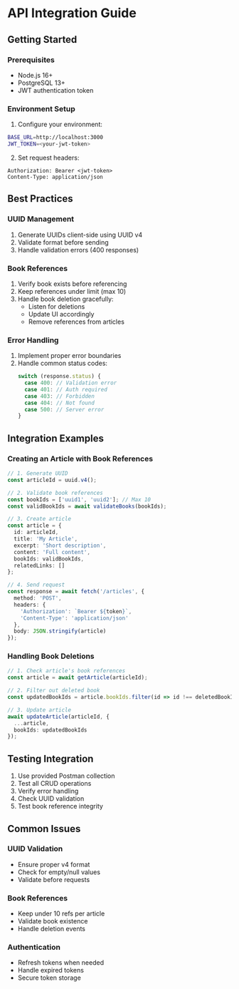 # API Integration Guide

## Getting Started

### Prerequisites
- Node.js 16+
- PostgreSQL 13+
- JWT authentication token

### Environment Setup
1. Configure your environment:
```bash
BASE_URL=http://localhost:3000
JWT_TOKEN=<your-jwt-token>
```

2. Set request headers:
```http
Authorization: Bearer <jwt-token>
Content-Type: application/json
```

## Best Practices

### UUID Management
1. Generate UUIDs client-side using UUID v4
2. Validate format before sending
3. Handle validation errors (400 responses)

### Book References
1. Verify book exists before referencing
2. Keep references under limit (max 10)
3. Handle book deletion gracefully:
   - Listen for deletions
   - Update UI accordingly
   - Remove references from articles

### Error Handling
1. Implement proper error boundaries
2. Handle common status codes:
   ```typescript
   switch (response.status) {
     case 400: // Validation error
     case 401: // Auth required
     case 403: // Forbidden
     case 404: // Not found
     case 500: // Server error
   }
   ```

## Integration Examples

### Creating an Article with Book References
```typescript
// 1. Generate UUID
const articleId = uuid.v4();

// 2. Validate book references
const bookIds = ['uuid1', 'uuid2']; // Max 10
const validBookIds = await validateBooks(bookIds);

// 3. Create article
const article = {
  id: articleId,
  title: 'My Article',
  excerpt: 'Short description',
  content: 'Full content',
  bookIds: validBookIds,
  relatedLinks: []
};

// 4. Send request
const response = await fetch('/articles', {
  method: 'POST',
  headers: {
    'Authorization': `Bearer ${token}`,
    'Content-Type': 'application/json'
  },
  body: JSON.stringify(article)
});
```

### Handling Book Deletions
```typescript
// 1. Check article's book references
const article = await getArticle(articleId);

// 2. Filter out deleted book
const updatedBookIds = article.bookIds.filter(id => id !== deletedBookId);

// 3. Update article
await updateArticle(articleId, {
  ...article,
  bookIds: updatedBookIds
});
```

## Testing Integration

1. Use provided Postman collection
2. Test all CRUD operations
3. Verify error handling
4. Check UUID validation
5. Test book reference integrity

## Common Issues

### UUID Validation
- Ensure proper v4 format
- Check for empty/null values
- Validate before requests

### Book References
- Keep under 10 refs per article
- Validate book existence
- Handle deletion events

### Authentication
- Refresh tokens when needed
- Handle expired tokens
- Secure token storage

